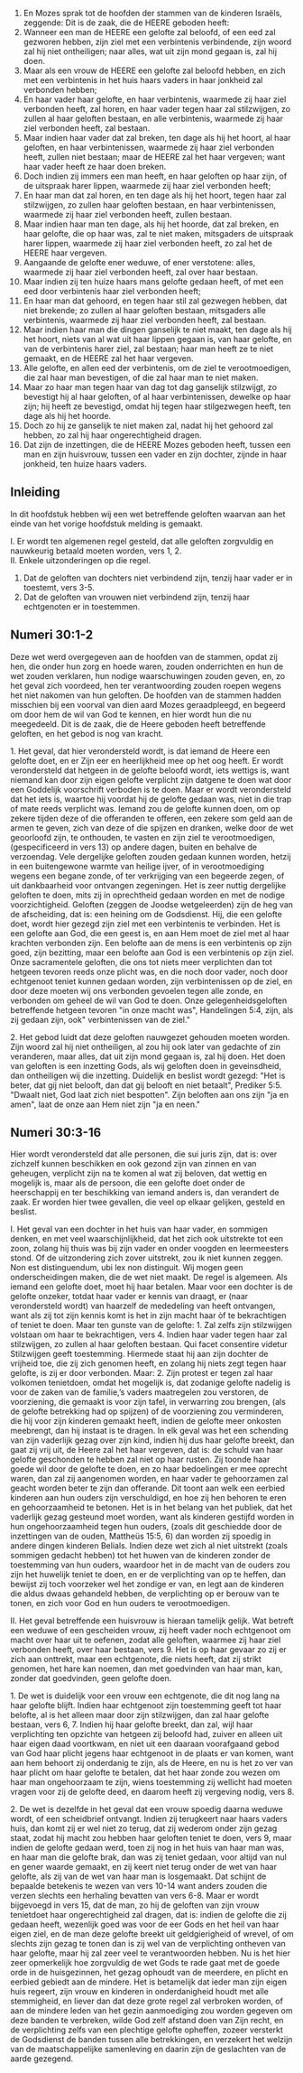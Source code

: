 1. En Mozes sprak tot de hoofden der stammen van de kinderen Israëls, zeggende: Dit is de zaak, die de HEERE geboden heeft: 
2. Wanneer een man de HEERE een gelofte zal beloofd, of een eed zal gezworen hebben, zijn ziel met een verbintenis verbindende, zijn woord zal hij niet ontheiligen; naar alles, wat uit zijn mond gegaan is, zal hij doen. 
3. Maar als een vrouw de HEERE een gelofte zal beloofd hebben, en zich met een verbintenis in het huis haars vaders in haar jonkheid zal verbonden hebben; 
4. En haar vader haar gelofte, en haar verbintenis, waarmede zij haar ziel verbonden heeft, zal horen, en haar vader tegen haar zal stilzwijgen, zo zullen al haar geloften bestaan, en alle verbintenis, waarmede zij haar ziel verbonden heeft, zal bestaan. 
5. Maar indien haar vader dat zal breken, ten dage als hij het hoort, al haar geloften, en haar verbintenissen, waarmede zij haar ziel verbonden heeft, zullen niet bestaan; maar de HEERE zal het haar vergeven; want haar vader heeft ze haar doen breken. 
6. Doch indien zij immers een man heeft, en haar geloften op haar zijn, of de uitspraak harer lippen, waarmede zij haar ziel verbonden heeft; 
7. En haar man dat zal horen, en ten dage als hij het hoort, tegen haar zal stilzwijgen, zo zullen haar geloften bestaan, en haar verbintenissen, waarmede zij haar ziel verbonden heeft, zullen bestaan. 
8. Maar indien haar man ten dage, als hij het hoorde, dat zal breken, en haar gelofte, die op haar was, zal te niet maken, mitsgaders de uitspraak harer lippen, waarmede zij haar ziel verbonden heeft, zo zal het de HEERE haar vergeven. 
9. Aangaande de gelofte ener weduwe, of ener verstotene: alles, waarmede zij haar ziel verbonden heeft, zal over haar bestaan. 
10. Maar indien zij ten huize haars mans gelofte gedaan heeft, of met een eed door verbintenis haar ziel verbonden heeft; 
11. En haar man dat gehoord, en tegen haar stil zal gezwegen hebben, dat niet brekende; zo zullen al haar geloften bestaan, mitsgaders alle verbintenis, waarmede zij haar ziel verbonden heeft, zal bestaan. 
12. Maar indien haar man die dingen ganselijk te niet maakt, ten dage als hij het hoort, niets van al wat uit haar lippen gegaan is, van haar gelofte, en van de verbintenis harer ziel, zal bestaan; haar man heeft ze te niet gemaakt, en de HEERE zal het haar vergeven. 
13. Alle gelofte, en allen eed der verbintenis, om de ziel te verootmoedigen, die zal haar man bevestigen, of die zal haar man te niet maken. 
14. Maar zo haar man tegen haar van dag tot dag ganselijk stilzwijgt, zo bevestigt hij al haar geloften, of al haar verbintenissen, dewelke op haar zijn; hij heeft ze bevestigd, omdat hij tegen haar stilgezwegen heeft, ten dage als hij het hoorde. 
15. Doch zo hij ze ganselijk te niet maken zal, nadat hij het gehoord zal hebben, zo zal hij haar ongerechtigheid dragen. 
16. Dat zijn de inzettingen, die de HEERE Mozes geboden heeft, tussen een man en zijn huisvrouw, tussen een vader en zijn dochter, zijnde in haar jonkheid, ten huize haars vaders. 

## Inleiding

In dit hoofdstuk hebben wij een wet betreffende geloften waarvan aan het einde van het vorige hoofdstuk melding is gemaakt.

I. Er wordt ten algemenen regel gesteld, dat alle geloften zorgvuldig en nauwkeurig betaald moeten worden, vers 1, 2.  
II. Enkele uitzonderingen op die regel.  
1. Dat de geloften van dochters niet verbindend zijn, tenzij haar vader er in toestemt, vers 3-5.  
2. Dat de geloften van vrouwen niet verbindend zijn, tenzij haar echtgenoten er in toestemmen.  

## Numeri 30:1-2 

Deze wet werd overgegeven aan de hoofden van de stammen, opdat zij hen, die onder hun zorg en hoede waren, zouden onderrichten en hun de wet zouden verklaren, hun nodige waarschuwingen zouden geven, en, zo het geval zich voordeed, hen ter verantwoording zouden roepen wegens het niet nakomen van hun geloften. De hoofden van de stammen hadden misschien bij een voorval van dien aard Mozes geraadpleegd, en begeerd om door hem de wil van God te kennen, en hier wordt hun die nu meegedeeld. Dit is de zaak, die de Heere geboden heeft betreffende geloften, en het gebod is nog van kracht.

1\. Het geval, dat hier verondersteld wordt, is dat iemand de Heere een gelofte doet, en er Zijn eer en heerlijkheid mee op het oog heeft. Er wordt verondersteld dat hetgeen in de gelofte beloofd wordt, iets wettigs is, want niemand kan door zijn eigen gelofte verplicht zijn datgene te doen wat door een Goddelijk voorschrift verboden is te doen. Maar er wordt verondersteld dat het iets is, waartoe hij voordat hij de gelofte gedaan was, niet in die trap of mate reeds verplicht was. Iemand zou de gelofte kunnen doen, om op zekere tijden deze of die offeranden te offeren, een zekere som geld aan de armen te geven, zich van deze of die spijzen en dranken, welke door de wet geoorloofd zijn, te onthouden, te vasten en zijn ziel te verootmoedigen, (gespecificeerd in vers 13) op andere dagen, buiten en behalve de verzoendag. Vele dergelijke geloften zouden gedaan kunnen worden, hetzij in een buitengewone warmte van heilige ijver, of in verootmoediging wegens een begane zonde, of ter verkrijging van een begeerde zegen, of uit dankbaarheid voor ontvangen zegeningen. Het is zeer nuttig dergelijke geloften te doen, mits zij in oprechtheid gedaan worden en met de nodige voorzichtigheid. Geloften (zeggen de Joodse wetgeleerden) zijn de heg van de afscheiding, dat is: een heining om de Godsdienst. Hij, die een gelofte doet, wordt hier gezegd zijn ziel met een verbintenis te verbinden. Het is een gelofte aan God, die een geest is, en aan Hem moet de ziel met al haar krachten verbonden zijn. Een belofte aan de mens is een verbintenis op zijn goed, zijn bezitting, maar een belofte aan God is een verbintenis op zijn ziel. Onze sacramentele geloften, die ons tot niets meer verplichten dan tot hetgeen tevoren reeds onze plicht was, en die noch door vader, noch door echtgenoot teniet kunnen gedaan worden, zijn verbintenissen op de ziel, en door deze moeten wij ons verbonden gevoelen tegen alle zonde, en verbonden om geheel de wil van God te doen. Onze gelegenheidsgeloften betreffende hetgeen tevoren "in onze macht was", Handelingen 5:4, zijn, als zij gedaan zijn, ook" verbintenissen van de ziel." 

2\. Het gebod luidt dat deze geloften nauwgezet gehouden moeten worden. Zijn woord zal hij niet ontheiligen, al zou hij ook later van gedachte of zin veranderen, maar alles, dat uit zijn mond gegaan is, zal hij doen. Het doen van geloften is een inzetting Gods, als wij geloften doen in geveinsdheid, dan ontheiligen wij die inzetting. Duidelijk en beslist wordt gezegd: "Het is beter, dat gij niet belooft, dan dat gij belooft en niet betaalt", Prediker 5:5. "Dwaalt niet, God laat zich niet bespotten". Zijn beloften aan ons zijn "ja en amen", laat de onze aan Hem niet zijn "ja en neen." 

## Numeri  30:3-16 

Hier wordt verondersteld dat alle personen, die sui juris zijn, dat is: over zichzelf kunnen beschikken en ook gezond zijn van zinnen en van geheugen, verplicht zijn na te komen al wat zij beloven, dat wettig en mogelijk is, maar als de persoon, die een gelofte doet onder de heerschappij en ter beschikking van iemand anders is, dan verandert de zaak. Er worden hier twee gevallen, die veel op elkaar gelijken, gesteld en beslist.

I. Het geval van een dochter in het huis van haar vader, en sommigen denken, en met veel waarschijnlijkheid, dat het zich ook uitstrekte tot een zoon, zolang hij thuis was bij zijn vader en onder voogden en leermeesters stond. Of de uitzondering zich zover uitstrekt, zou ik niet kunnen zeggen. Non est distinguendum, ubi lex non distinguit. Wij mogen geen onderscheidingen maken, die de wet niet maakt. De regel is algemeen. Als iemand een gelofte doet, moet hij haar betalen. Maar voor een dochter is de gelofte onzeker, totdat haar vader er kennis van draagt, er (naar verondersteld wordt) van haarzelf de mededeling van heeft ontvangen, want als zij tot zijn kennis komt is het in zijn macht haar òf te bekrachtigen of teniet te doen. Maar ten gunste van de gelofte:
1\. Zal zelfs zijn stilzwijgen volstaan om haar te bekrachtigen, vers 4. Indien haar vader tegen haar zal stilzwijgen, zo zullen al haar geloften bestaan. Qui facet consentire videtur Stilzwijgen geeft toestemming. Hiermede staat hij aan zijn dochter de vrijheid toe, die zij zich genomen heeft, en zolang hij niets zegt tegen haar gelofte, is zij er door verbonden. Maar: 2. Zijn protest er tegen zal haar volkomen tenietdoen, omdat het mogelijk is, dat zodanige gelofte nadelig is voor de zaken van de familie,’s vaders maatregelen zou verstoren, de voorziening, die gemaakt is voor zijn tafel, in verwarring zou brengen, (als de gelofte betrekking had op spijzen) of de voorziening zou verminderen, die hij voor zijn kinderen gemaakt heeft, indien de gelofte meer onkosten meebrengt, dan hij instaat is te dragen. In elk geval was het een schending van zijn vaderlijk gezag over zijn kind, indien hij dus haar gelofte breekt, dan gaat zij vrij uit, de Heere zal het haar vergeven, dat is: de schuld van haar gelofte geschonden te hebben zal niet op haar rusten. Zij toonde haar goede wil door de gelofte te doen, en zo haar bedoelingen er mee oprecht waren, dan zal zij aangenomen worden, en haar vader te gehoorzamen zal geacht worden beter te zijn dan offerande. 
Dit toont aan welk een eerbied kinderen aan hun ouders zijn verschuldigd, en hoe zij hen behoren te eren en gehoorzaamheid te betonen. Het is in het belang van het publiek, dat het vaderlijk gezag gesteund moet worden, want als kinderen gestijfd worden in hun ongehoorzaamheid tegen hun ouders, (zoals dit geschiedde door de inzettingen van de ouden, Mattheüs 15:5, 6) dan worden zij spoedig in andere dingen kinderen Belials. Indien deze wet zich al niet uitstrekt (zoals sommigen gedacht hebben) tot het huwen van de kinderen zonder de toestemming van hun ouders, waardoor het in de macht van de ouders zou zijn het huwelijk teniet te doen, en er de verplichting van op te heffen, dan bewijst zij toch voorzeker wel het zondige er van, en legt aan de kinderen die aldus dwaas gehandeld hebben, de verplichting op er berouw van te tonen, en zich voor God en hun ouders te verootmoedigen.

II. Het geval betreffende een huisvrouw is hieraan tamelijk gelijk. Wat betreft een weduwe of een gescheiden vrouw, zij heeft vader noch echtgenoot om macht over haar uit te oefenen, zodat alle geloften, waarmee zij haar ziel verbonden heeft, over haar bestaan, vers 9. Het is op haar gevaar zo zij er zich aan onttrekt, maar een echtgenote, die niets heeft, dat zij strikt genomen, het hare kan noemen, dan met goedvinden van haar man, kan, zonder dat goedvinden, geen gelofte doen.

1\. De wet is duidelijk voor een vrouw een echtgenote, die dit nog lang na haar gelofte blijft. Indien haar echtgenoot zijn toestemming geeft tot haar belofte, al is het alleen maar door zijn stilzwijgen, dan zal haar gelofte bestaan, vers 6, 7. Indien hij haar gelofte breekt, dan zal, wijl haar verplichting ten opzichte van hetgeen zij beloofd had, zuiver en alleen uit haar eigen daad voortkwam, en niet uit een daaraan voorafgaand gebod van God haar plicht jegens haar echtgenoot in de plaats er van komen, want aan hem behoort zij onderdanig te zijn, als de Heere, en nu is het zo ver van haar plicht om haar gelofte te betalen, dat het haar zonde zou wezen om haar man ongehoorzaam te zijn, wiens toestemming zij wellicht had moeten vragen voor zij de gelofte deed, en daarom heeft zij vergeving nodig, vers 8.

2\. De wet is dezelfde in het geval dat een vrouw spoedig daarna weduwe wordt, of een scheidbrief ontvangt. Indien zij terugkeert naar haars vaders huis, dan komt zij er wel niet zo terug, dat zij wederom onder zijn gezag staat, zodat hij macht zou hebben haar geloften teniet te doen, vers 9, maar indien de gelofte gedaan werd, toen zij nog in het huis van haar man was, en haar man die gelofte brak, dan was zij teniet gedaan, voor altijd van nul en gener waarde gemaakt, en zij keert niet terug onder de wet van haar gelofte, als zij van de wet van haar man is losgemaakt. Dat schijnt de bepaalde betekenis te wezen van vers 10-14 want anders zouden die verzen slechts een herhaling bevatten van vers 6-8. Maar er wordt bijgevoegd in vers 15, dat de man, zo hij de geloften van zijn vrouw tenietdoet haar ongerechtigheid zal dragen, dat is: indien de gelofte die zij gedaan heeft, wezenlijk goed was voor de eer Gods en het heil van haar eigen ziel, en de man deze gelofte breekt uit geldgierigheid of wrevel, of om slechts zijn gezag te tonen dan is zij wel van de verplichting ontheven van haar gelofte, maar hij zal zeer veel te verantwoorden hebben. Nu is het hier zeer opmerkelijk hoe zorgvuldig de wet Gods te rade gaat met de goede orde in de huisgezinnen, het gezag ophoudt van de meerdere, en plicht en eerbied gebiedt aan de mindere. Het is betamelijk dat ieder man zijn eigen huis regeert, zijn vrouw en kinderen in onderdanigheid houdt met alle stemmigheid, en liever dan dat deze grote regel zal verbroken worden, of aan de mindere leden van het gezin aanmoediging zou worden gegeven om deze banden te verbreken, wilde God zelf afstand doen van Zijn recht, en de verplichting zelfs van een plechtige gelofte opheffen, zozeer versterkt de Godsdienst de banden tussen alle betrekkingen, en verzekert het welzijn van de maatschappelijke samenleving en daarin zijn de geslachten van de aarde gezegend.

 
